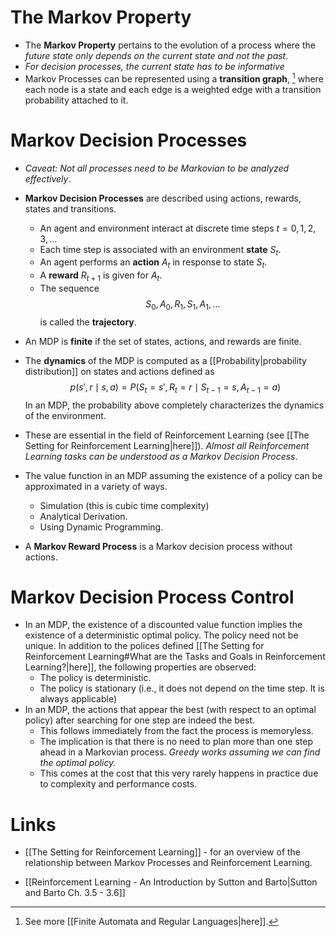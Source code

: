 # The Markov Property
* The **Markov Property** pertains to the evolution of a process where the *future state only depends on the current state and not the past*.
* *For decision processes, the current state has to be informative* 
* Markov Processes can be represented using a **transition graph**, [^1] where each node is a state and each edge is a weighted edge with a transition probability attached to it. 

[^1]: See more [[Finite Automata and Regular Languages|here]].
# Markov Decision Processes
* *Caveat: Not all processes need to be Markovian to be analyzed effectively*. 
* **Markov Decision Processes** are described using actions, rewards, states and transitions.
	* An agent and environment interact at discrete time steps $t=0,1,2,3,\dots$
	* Each time step is associated with an environment **state** $S_t$.
	* An agent performs an **action** $A_t$ in response to state $S_t$.
	* A **reward** $R_{t+1}$ is given for $A_t$.
	* The sequence $$S_0,A_0,R_1,S_1,A_1,\dots$$is called the **trajectory**.

* An MDP is **finite** if the set of states, actions, and rewards are finite. 
* The **dynamics** of the MDP is computed as a [[Probability|probability distribution]] on states and actions defined as $$p(s',r\mid s,a) = P(S_t=s', R_t=r\mid S_{t-1} =s, A_{t-1}=a)$$In an MDP, the probability above completely characterizes the dynamics of the environment.

* These are essential in the field of Reinforcement Learning (see [[The Setting for Reinforcement Learning|here]]). *Almost all Reinforcement Learning tasks can be understood as a Markov Decision Process*.
* The value function in an MDP assuming the existence of a policy can be approximated in a variety of ways.
	* Simulation (this is cubic time complexity)
	* Analytical Derivation. 
	* Using Dynamic Programming. 

* A **Markov Reward Process** is a Markov decision process without actions. 
# Markov Decision Process Control
* In an MDP, the existence of a discounted value function implies the existence of a deterministic optimal policy. The policy need not be unique. In addition to the polices defined [[The Setting for Reinforcement Learning#What are the Tasks and Goals in Reinforcement Learning?|here]], the following properties are observed:
	* The policy is deterministic.
	* The policy is stationary (i.e., it does not depend on the time step. It is always applicable)
* In an MDP, the actions that appear the best (with respect to an optimal policy) after searching for one step are indeed the best. 
	* This follows immediately from the fact the process is memoryless.
	* The implication is that there is no need to plan more than one step ahead in a Markovian process. *Greedy works assuming we can find the optimal policy.* 
	* This comes at the cost that this very rarely happens in practice due to complexity and performance costs.
# Links
* [[The Setting for Reinforcement Learning]] - for an overview of the relationship between Markov Processes and Reinforcement Learning.

*  [[Reinforcement Learning - An Introduction by Sutton and Barto|Sutton and Barto Ch. 3.5 - 3.6]]


